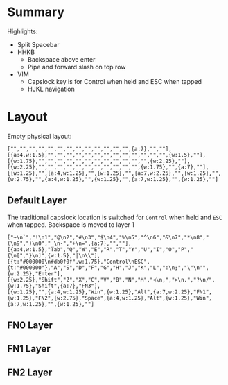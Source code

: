 # Summary

Highlights:

* Split Spacebar
* HHKB
  * Backspace above enter
  * Pipe and forward slash on top row
* VIM
  * Capslock key is for Control when held and ESC when tapped
  * HJKL navigation

# Layout

Empty physical layout:

    ["","","","","","","","","","","","","",{a:7},"",""],
    [{a:4,w:1.5},"","","","","","","","","","","","","",{w:1.5},""],
    [{w:1.75},"","","","","","","","","","","","",{w:2.25},""],
    [{w:2.25},"","","","","","","","","","","",{w:1.75},"",{a:7},""],
    [{w:1.25},"",{a:4,w:1.25},"",{w:1.25},"",{a:7,w:2.25},"",{w:1.25},"",{w:2.75},"",{a:4,w:1.25},"",{w:1.25},"",{a:7,w:1.25},"",{w:1.25},""]

## Default Layer

The traditional capslock location is switched for `Control` when held and `ESC`
when tapped. Backspace is moved to layer 1

    ["~\n`","!\n1","@\n2","#\n3","$\n4","%\n5","^\n6","&\n7","*\n8","(\n9",")\n0","_\n-","+\n=",{a:7},"",""],
    [{a:4,w:1.5},"Tab","Q","W","E","R","T","Y","U","I","O","P","{\n[","}\n]",{w:1.5},"|\n\\"],
    [{t:"#000000\n#db0f0f",w:1.75},"Control\nESC",{t:"#000000"},"A","S","D","F","G","H","J","K","L",":\n;","\"\n'",{w:2.25},"Enter"],
    [{w:2.25},"Shift","Z","X","C","V","B","N","M","<\n,",">\n.","?\n/",{w:1.75},"Shift",{a:7},"FN3"],
    [{w:1.25},"",{a:4,w:1.25},"Win",{w:1.25},"Alt",{a:7,w:2.25},"FN1",{w:1.25},"FN2",{w:2.75},"Space",{a:4,w:1.25},"Alt",{w:1.25},"Win",{a:7,w:1.25},"",{w:1.25},""]


## FN0 Layer

## FN1 Layer

## FN2 Layer
